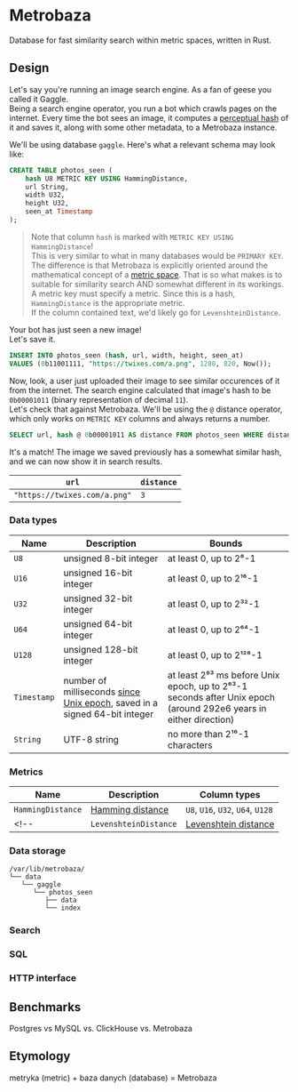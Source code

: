 # Metrobaza

Database for fast similarity search within metric spaces, written in Rust.

## Design

Let's say you're running an image search engine. As a fan of geese you called it Gaggle.  
Being a search engine operator, you run a bot which crawls pages on the internet.
Every time the bot sees an image, it computes a [perceptual hash](https://en.wikipedia.org/wiki/Perceptual_hashing)
of it and saves it, along with some other metadata, to a Metrobaza instance.

We'll be using database `gaggle`. Here's what a relevant schema may look like:

```SQL
CREATE TABLE photos_seen (
    hash U8 METRIC KEY USING HammingDistance,
    url String,
    width U32,
    height U32,
    seen_at Timestamp
);
```

> Note that column `hash` is marked with `METRIC KEY USING HammingDistance`!  
This is very similar to what in many databases would be `PRIMARY KEY`.
The difference is that Metrobaza is explicitly oriented around the mathematical concept of
a [metric space](https://en.wikipedia.org/wiki/Metric_space). That is so what makes is to suitable for similarity search
AND somewhat different in its workings.  
A metric key must specify a metric. Since this is a hash, `HammingDistance` is the appropriate metric.  
If the column contained text, we'd likely go for `LevenshteinDistance`.  

Your bot has just seen a new image!  
Let's save it.

```SQL
INSERT INTO photos_seen (hash, url, width, height, seen_at)
VALUES (0b11001111, "https://twixes.com/a.png", 1280, 820, Now());
```

Now, look, a user just uploaded their image to see similar occurences of it from the internet. The search engine
calculated that image's hash to be `0b00001011` (binary representation of decimal `11`).  
Let's check that against Metrobaza. We'll be using the `@` distance operator, which only works on `METRIC KEY` columns
and always returns a number.

```SQL
SELECT url, hash @ 0b00001011 AS distance FROM photos_seen WHERE distance < 4;
```

It's a match! The image we saved previously has a somewhat similar hash, and we can now show it in search results.

| `url`                         | `distance` |
| ----------------------------- | ---------- |
| `"https://twixes.com/a.png"` | `3`        |

### Data types

| Name | Description | Bounds |
| --- | --- | --- |
| `U8` | unsigned 8-bit integer | at least 0, up to 2⁸-1 |
| `U16` | unsigned 16-bit integer | at least 0, up to 2¹⁶-1 |
| `U32` | unsigned 32-bit integer | at least 0, up to 2³²-1 |
| `U64` | unsigned 64-bit integer | at least 0, up to 2⁶⁴-1 |
| `U128` | unsigned 128-bit integer | at least 0, up to 2¹²⁸-1 |
| `Timestamp` | number of milliseconds [since Unix epoch](https://en.wikipedia.org/wiki/Unix_time), saved in a signed 64-bit integer | at least 2⁶³ ms before Unix epoch, up to 2⁶³-1 seconds after Unix epoch (around 292e6 years in either direction) |
| `String` | UTF-8 string | no more than 2¹⁶-1 characters |

### Metrics

| Name | Description | Column types |
| --- | --- | --- |
| `HammingDistance` | [Hamming distance](https://en.wikipedia.org/wiki/Hamming_distance) | `U8`, `U16`, `U32`, `U64`, `U128` |
<!--| `LevenshteinDistance` | [Levenshtein distance](https://en.wikipedia.org/wiki/Levenshtein_distance) | `String` |-->

### Data storage

```
/var/lib/metrobaza/
└── data
   └── gaggle
      └── photos_seen
         ├── data
         └── index
```

### Search

### SQL

### HTTP interface

## Benchmarks

Postgres vs MySQL vs. ClickHouse vs. Metrobaza

## Etymology

metryka (metric) + baza danych (database) = Metrobaza
